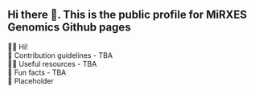 ## Hi there 👋. This is the public profile for MiRXES Genomics Github pages  
  
🙋‍♀️ Hi!  
🌈 Contribution guidelines - TBA  
👩‍💻 Useful resources - TBA  
🍿 Fun facts - TBA  
🧙 Placeholder  
